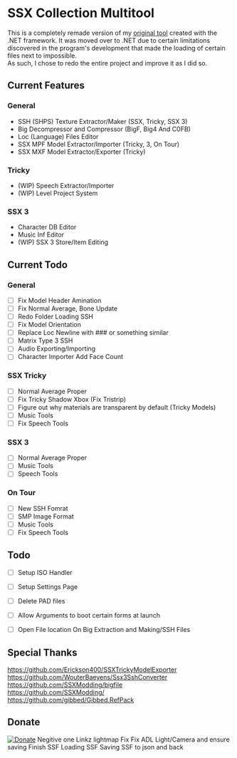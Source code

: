# SSX Collection Multitool

This is a completely remade version of my [original tool](https://github.com/GlitcherOG/SSX-PS2-Collection-Modder) created with the .NET framework. It was moved over to .NET due to certain limitations discovered in the program's development that made the loading of certain files next to impossible.  
As such, I chose to redo the entire project and improve it as I did so.

## Current Features
### General
- SSH (SHPS) Texture Extractor/Maker (SSX, Tricky, SSX 3)
- Big Decompressor and Compressor (BigF, Big4 And C0FB)
- Loc (Language) Files Editor
- SSX MPF Model Extractor/Importer (Tricky, 3, On Tour)
- SSX MXF Model Extractor/Exporter (Tricky)

### Tricky
- (WIP) Speech Extractor/Importer
- (WIP) Level Project System

### SSX 3
- Character DB Editor
- Music Inf Editor
- (WIP) SSX 3 Store/Item Editing

## Current Todo
### General
- [ ] Fix Model Header Amination
- [ ] Fix Normal Average, Bone Update
- [ ] Redo Folder Loading SSH
- [ ] Fix Model Orientation
- [ ] Replace Loc Newline with ### or something similar
- [ ] Matrix Type 3 SSH
- [ ] Audio Exporting/Importing 
- [ ] Character Importer Add Face Count

### SSX Tricky
- [ ] Normal Average Proper
- [ ] Fix Tricky Shadow Xbox (Fix Tristrip)
- [ ] Figure out why materials are transparent by default (Tricky Models)
- [ ] Music Tools
- [ ] Fix Speech Tools 

### SSX 3
- [ ] Normal Average Proper
- [ ] Music Tools
- [ ] Speech Tools 

### On Tour
- [ ] New SSH Fomrat
- [ ] SMP Image Format 
- [ ] Music Tools
- [ ] Fix Speech Tools 

## Todo
- [ ] Setup ISO Handler
- [ ] Setup Settings Page
- [ ] Delete PAD files
- [ ] Allow Arguments to boot certain forms at launch
- [ ] Open File location On Big Extraction and Making/SSH Files


 ## Special Thanks
https://github.com/Erickson400/SSXTrickyModelExporter <br>
https://github.com/WouterBaeyens/Ssx3SshConverter <br>
https://github.com/SSXModding/bigfile <br>
https://github.com/SSXModding/ <br>
https://github.com/gibbed/Gibbed.RefPack <br>

## Donate
[![Donate](https://www.paypalobjects.com/en_AU/i/btn/btn_donateCC_LG.gif)](https://www.paypal.com/donate/?business=VT6TG8KKZM98E&no_recurring=0&currency_code=AUD)
Negitive one Linkz lightmap Fix
Fix ADL Light/Camera and ensure saving
Finish SSF Loading
SSF Saving
SSF to json and back

